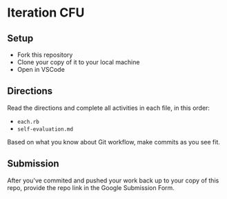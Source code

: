# Iteration CFU

## Setup

- Fork this repository
- Clone your copy of it to your local machine
- Open in VSCode

## Directions

Read the directions and complete all activities in each file, in this order:
- `each.rb`
- `self-evaluation.md`

Based on what you know about Git workflow, make commits as you see fit.

## Submission

After you've commited and pushed your work back up to your copy of this repo, provide the repo link in the Google Submission Form.
